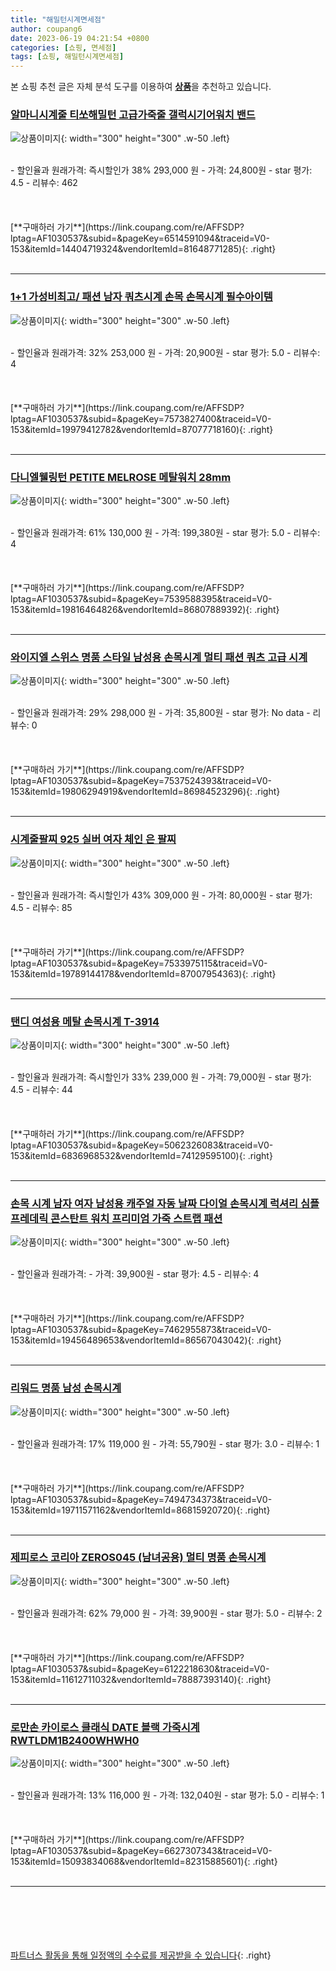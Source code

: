 ```yaml
---
title: "해밀턴시계면세점"
author: coupang6
date: 2023-06-19 04:21:54 +0800
categories: [쇼핑, 면세점]
tags: [쇼핑, 해밀턴시계면세점]
---
```


본 쇼핑 추천 글은 자체 분석 도구를 이용하여 [**상품**](https://link.coupang.com/a/bao1ui)을 추천하고 있습니다.

### [알마니시계줄 티쏘해밀턴 고급가죽줄 갤럭시기어워치 밴드](https://link.coupang.com/re/AFFSDP?lptag=AF1030537&subid=&pageKey=6514591094&traceid=V0-153&itemId=14404719324&vendorItemId=81648771285)

![상품이미지](https://thumbnail6.coupangcdn.com/thumbnails/remote/230x230ex/image/vendor_inventory/6c34/2f71ae60c36519086a9992144cf799d5e2f5664c98ba558baa0fb8423d19.jpg){: width="300" height="300" .w-50 .left}


<br>
- 할인율과 원래가격: 즉시할인가 38%  293,000   원
- 가격: 24,800원
- star 평가: 4.5
- 리뷰수: 462
<br>
<br>
<br>
<br>
[**구매하러 가기**](https://link.coupang.com/re/AFFSDP?lptag=AF1030537&subid=&pageKey=6514591094&traceid=V0-153&itemId=14404719324&vendorItemId=81648771285){: .right}
<br>
<br>

---

### [1+1 가성비최고/ 패션 남자 쿼츠시계 손목 손목시계 필수아이템](https://link.coupang.com/re/AFFSDP?lptag=AF1030537&subid=&pageKey=7573827400&traceid=V0-153&itemId=19979412782&vendorItemId=87077718160)

![상품이미지](https://thumbnail7.coupangcdn.com/thumbnails/remote/230x230ex/image/vendor_inventory/806c/c84a7d5a252018bd1d86af92c6106ae6c3d96632ea601d37e2c4916c8e4c.png){: width="300" height="300" .w-50 .left}


<br>
- 할인율과 원래가격: 32%  253,000   원
- 가격: 20,900원
- star 평가: 5.0
- 리뷰수: 4
<br>
<br>
<br>
<br>
[**구매하러 가기**](https://link.coupang.com/re/AFFSDP?lptag=AF1030537&subid=&pageKey=7573827400&traceid=V0-153&itemId=19979412782&vendorItemId=87077718160){: .right}
<br>
<br>

---

### [다니엘웰링턴 PETITE MELROSE 메탈워치 28mm](https://link.coupang.com/re/AFFSDP?lptag=AF1030537&subid=&pageKey=7539588395&traceid=V0-153&itemId=19816464826&vendorItemId=86807889392)

![상품이미지](https://thumbnail10.coupangcdn.com/thumbnails/remote/230x230ex/image/retail/images/2023/08/07/14/9/2c715728-9cc1-4b93-a54a-cd4725a98de9.jpg){: width="300" height="300" .w-50 .left}


<br>
- 할인율과 원래가격: 61%  130,000   원
- 가격: 199,380원
- star 평가: 5.0
- 리뷰수: 4
<br>
<br>
<br>
<br>
[**구매하러 가기**](https://link.coupang.com/re/AFFSDP?lptag=AF1030537&subid=&pageKey=7539588395&traceid=V0-153&itemId=19816464826&vendorItemId=86807889392){: .right}
<br>
<br>

---

### [와이지엘 스위스 명품 스타일 남성용 손목시계 멀티 패션 쿼츠 고급 시계](https://link.coupang.com/re/AFFSDP?lptag=AF1030537&subid=&pageKey=7537524393&traceid=V0-153&itemId=19806294919&vendorItemId=86984523296)

![상품이미지](https://thumbnail9.coupangcdn.com/thumbnails/remote/230x230ex/image/vendor_inventory/4d4e/b48d3df68115c02faf1c35c8d768ae493603ee5d571d2ffaaf61a43bd852.jpg){: width="300" height="300" .w-50 .left}


<br>
- 할인율과 원래가격: 29%  298,000   원
- 가격: 35,800원
- star 평가: No data
- 리뷰수: 0
<br>
<br>
<br>
<br>
[**구매하러 가기**](https://link.coupang.com/re/AFFSDP?lptag=AF1030537&subid=&pageKey=7537524393&traceid=V0-153&itemId=19806294919&vendorItemId=86984523296){: .right}
<br>
<br>

---

### [시계줄팔찌 925 실버 여자 체인 은 팔찌](https://link.coupang.com/re/AFFSDP?lptag=AF1030537&subid=&pageKey=7533975115&traceid=V0-153&itemId=19789144178&vendorItemId=87007954363)

![상품이미지](https://thumbnail8.coupangcdn.com/thumbnails/remote/230x230ex/image/vendor_inventory/1f2d/e022e41b30f825a5e53a201f261a70af79cd09a32e5a3fecfa90567a6640.jpeg){: width="300" height="300" .w-50 .left}


<br>
- 할인율과 원래가격: 즉시할인가 43%  309,000   원
- 가격: 80,000원
- star 평가: 4.5
- 리뷰수: 85
<br>
<br>
<br>
<br>
[**구매하러 가기**](https://link.coupang.com/re/AFFSDP?lptag=AF1030537&subid=&pageKey=7533975115&traceid=V0-153&itemId=19789144178&vendorItemId=87007954363){: .right}
<br>
<br>

---

### [탠디 여성용 메탈 손목시계 T-3914](https://link.coupang.com/re/AFFSDP?lptag=AF1030537&subid=&pageKey=5062326083&traceid=V0-153&itemId=6836968532&vendorItemId=74129595100)

![상품이미지](https://thumbnail6.coupangcdn.com/thumbnails/remote/230x230ex/image/vendor_inventory/a48b/a2657bd5e3ee0b28dc422bef314d69053de6d949a899e5ae6441f973a52a.jpg){: width="300" height="300" .w-50 .left}


<br>
- 할인율과 원래가격: 즉시할인가 33%  239,000   원
- 가격: 79,000원
- star 평가: 4.5
- 리뷰수: 44
<br>
<br>
<br>
<br>
[**구매하러 가기**](https://link.coupang.com/re/AFFSDP?lptag=AF1030537&subid=&pageKey=5062326083&traceid=V0-153&itemId=6836968532&vendorItemId=74129595100){: .right}
<br>
<br>

---

### [손목 시계 남자 여자 남성용 캐주얼 자동 날짜 다이얼 손목시계 럭셔리 심플 프레데릭 콘스탄트 워치 프리미엄 가죽 스트랩 패션](https://link.coupang.com/re/AFFSDP?lptag=AF1030537&subid=&pageKey=7462955873&traceid=V0-153&itemId=19456489653&vendorItemId=86567043042)

![상품이미지](https://thumbnail10.coupangcdn.com/thumbnails/remote/230x230ex/image/vendor_inventory/4dec/10eb6730324a71c51b29f7b8396b450995667309ea4fd6a60574ec93db75.jpg){: width="300" height="300" .w-50 .left}


<br>
- 할인율과 원래가격: 
- 가격: 39,900원
- star 평가: 4.5
- 리뷰수: 4
<br>
<br>
<br>
<br>
[**구매하러 가기**](https://link.coupang.com/re/AFFSDP?lptag=AF1030537&subid=&pageKey=7462955873&traceid=V0-153&itemId=19456489653&vendorItemId=86567043042){: .right}
<br>
<br>

---

### [리워드 명품 남성 손목시계](https://link.coupang.com/re/AFFSDP?lptag=AF1030537&subid=&pageKey=7494734373&traceid=V0-153&itemId=19711571162&vendorItemId=86815920720)

![상품이미지](https://thumbnail7.coupangcdn.com/thumbnails/remote/230x230ex/image/vendor_inventory/d34a/125c187a88db4f46d0c3d46e716196fc19192b2d28d4c8bf484695600285.jpg){: width="300" height="300" .w-50 .left}


<br>
- 할인율과 원래가격: 17%  119,000   원
- 가격: 55,790원
- star 평가: 3.0
- 리뷰수: 1
<br>
<br>
<br>
<br>
[**구매하러 가기**](https://link.coupang.com/re/AFFSDP?lptag=AF1030537&subid=&pageKey=7494734373&traceid=V0-153&itemId=19711571162&vendorItemId=86815920720){: .right}
<br>
<br>

---

### [제피로스 코리아 ZEROS045 (남녀공용) 멀티 명품 손목시계](https://link.coupang.com/re/AFFSDP?lptag=AF1030537&subid=&pageKey=6122218630&traceid=V0-153&itemId=11612711032&vendorItemId=78887393140)

![상품이미지](https://thumbnail8.coupangcdn.com/thumbnails/remote/230x230ex/image/vendor_inventory/9201/832185e03c432679ac7b32f4ea6f047d603be207513bb1c9bcebee739c27.jpg){: width="300" height="300" .w-50 .left}


<br>
- 할인율과 원래가격: 62%  79,000   원
- 가격: 39,900원
- star 평가: 5.0
- 리뷰수: 2
<br>
<br>
<br>
<br>
[**구매하러 가기**](https://link.coupang.com/re/AFFSDP?lptag=AF1030537&subid=&pageKey=6122218630&traceid=V0-153&itemId=11612711032&vendorItemId=78887393140){: .right}
<br>
<br>

---

### [로만손 카이로스 클래식 DATE 블랙 가죽시계 RWTLDM1B2400WHWH0](https://link.coupang.com/re/AFFSDP?lptag=AF1030537&subid=&pageKey=6627307343&traceid=V0-153&itemId=15093834068&vendorItemId=82315885601)

![상품이미지](https://thumbnail6.coupangcdn.com/thumbnails/remote/230x230ex/image/retail/images/9111596773930575-986c0f68-3c31-426c-8635-037bb55d0d4c.jpg){: width="300" height="300" .w-50 .left}


<br>
- 할인율과 원래가격: 13%  116,000   원
- 가격: 132,040원
- star 평가: 5.0
- 리뷰수: 1
<br>
<br>
<br>
<br>
[**구매하러 가기**](https://link.coupang.com/re/AFFSDP?lptag=AF1030537&subid=&pageKey=6627307343&traceid=V0-153&itemId=15093834068&vendorItemId=82315885601){: .right}
<br>
<br>

---
<br><br><br><br><br> [파트너스 활동을 통해 일정액의 수수료를 제공받을 수 있습니다](https://link.coupang.com/a/bao1ui){: .right}